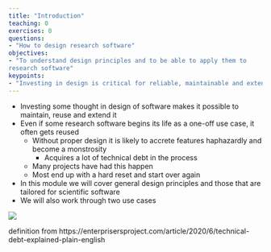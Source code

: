 ```yaml
---
title: "Introduction"
teaching: 0
exercises: 0
questions:
- "How to design research software"
objectives:
- "To understand design principles and to be able to apply them to
research software"
keypoints:
- "Investing in design is critical for reliable, maintainable and extensible software"
---
```


* Investing some thought in design of software makes it possible to maintain\, reuse and extend it
* Even if some research software begins its life as a one\-off use case\, it often gets reused
  * Without proper design it is likely to accrete features haphazardly and become a monstrosity
    * Acquires a lot of technical debt in the process
  * Many projects have had this happen
  * Most end up with a hard reset and start over again
* In this module we will cover general design principles and those that are tailored for scientific software
* We will also work through two use cases

![](img/techdebt.png)

definition from https://enterprisersproject\.com/article/2020/6/technical\-debt\-explained\-plain\-english


